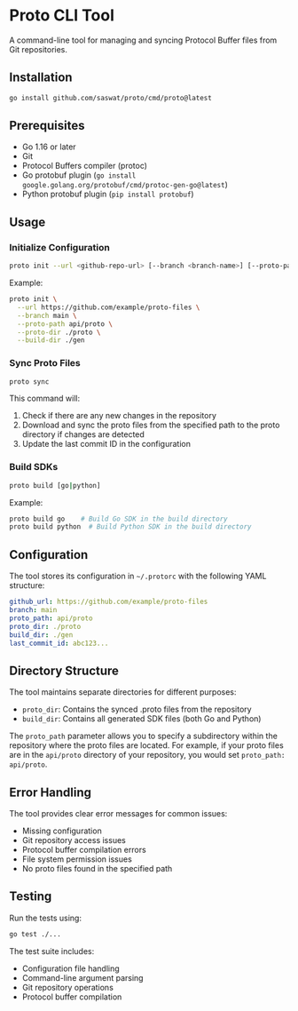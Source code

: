 # Proto CLI Tool

A command-line tool for managing and syncing Protocol Buffer files from Git repositories.

## Installation

```bash
go install github.com/saswat/proto/cmd/proto@latest
```

## Prerequisites

- Go 1.16 or later
- Git
- Protocol Buffers compiler (protoc)
- Go protobuf plugin (`go install google.golang.org/protobuf/cmd/protoc-gen-go@latest`)
- Python protobuf plugin (`pip install protobuf`)

## Usage

### Initialize Configuration

```bash
proto init --url <github-repo-url> [--branch <branch-name>] [--proto-path <path>] [--proto-dir <proto-dir>] [--build-dir <build-dir>]
```

Example:
```bash
proto init \
  --url https://github.com/example/proto-files \
  --branch main \
  --proto-path api/proto \
  --proto-dir ./proto \
  --build-dir ./gen
```

### Sync Proto Files

```bash
proto sync
```

This command will:
1. Check if there are any new changes in the repository
2. Download and sync the proto files from the specified path to the proto directory if changes are detected
3. Update the last commit ID in the configuration

### Build SDKs

```bash
proto build [go|python]
```

Example:
```bash
proto build go    # Build Go SDK in the build directory
proto build python  # Build Python SDK in the build directory
```

## Configuration

The tool stores its configuration in `~/.protorc` with the following YAML structure:

```yaml
github_url: https://github.com/example/proto-files
branch: main
proto_path: api/proto
proto_dir: ./proto
build_dir: ./gen
last_commit_id: abc123...
```

## Directory Structure

The tool maintains separate directories for different purposes:
- `proto_dir`: Contains the synced .proto files from the repository
- `build_dir`: Contains all generated SDK files (both Go and Python)

The `proto_path` parameter allows you to specify a subdirectory within the repository where the proto files are located. For example, if your proto files are in the `api/proto` directory of your repository, you would set `proto_path: api/proto`.

## Error Handling

The tool provides clear error messages for common issues:
- Missing configuration
- Git repository access issues
- Protocol buffer compilation errors
- File system permission issues
- No proto files found in the specified path

## Testing

Run the tests using:

```bash
go test ./...
```

The test suite includes:
- Configuration file handling
- Command-line argument parsing
- Git repository operations
- Protocol buffer compilation